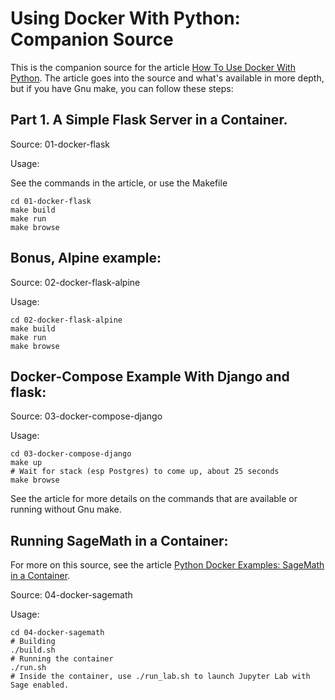 # Using Docker With Python: Companion Source

This is the companion source for the article [How To Use Docker With Python](https://codesolid.com/how-to-use-docker-with-python/).  The article goes into the source and what's available in more depth, but if you have Gnu make, you can follow these steps:

## Part 1. A Simple Flask Server in a Container.

Source:  01-docker-flask

Usage:

See the commands in the article, or use the Makefile

```
cd 01-docker-flask
make build
make run
make browse
```
## Bonus, Alpine example:

Source: 02-docker-flask-alpine

Usage:

```
cd 02-docker-flask-alpine
make build
make run
make browse
```

## Docker-Compose Example With Django and flask:

Source: 03-docker-compose-django

Usage:

```
cd 03-docker-compose-django
make up
# Wait for stack (esp Postgres) to come up, about 25 seconds
make browse
```

See the article for more details on the commands that are available or running without Gnu make.

## Running SageMath in a Container:

For more on this source, see the article [Python Docker Examples: SageMath in a Container](https://codesolid.com/python-docker-examples-sagemath-in-a-container/).

Source: 04-docker-sagemath

Usage:

```
cd 04-docker-sagemath
# Building 
./build.sh
# Running the container
./run.sh
# Inside the container, use ./run_lab.sh to launch Jupyter Lab with Sage enabled.
```




